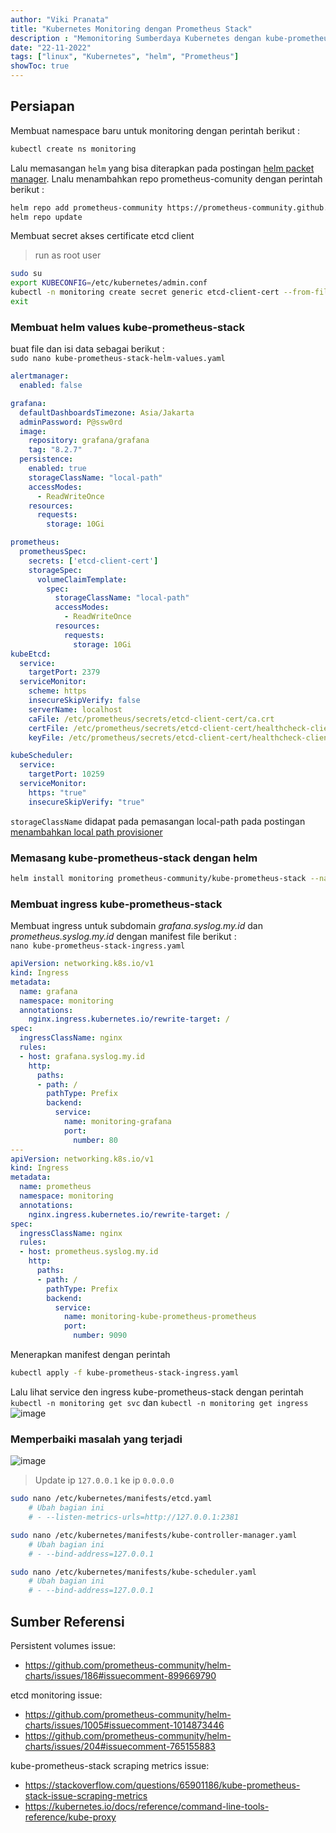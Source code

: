 ```yaml
---
author: "Viki Pranata"
title: "Kubernetes Monitoring dengan Prometheus Stack"
description : "Memonitoring Sumberdaya Kubernetes dengan kube-prometheus-stack"
date: "22-11-2022"
tags: ["linux", "Kubernetes", "helm", "Prometheus"]
showToc: true
---
```


## Persiapan
Membuat namespace baru untuk monitoring dengan perintah berikut :
```bash
kubectl create ns monitoring
```

Lalu memasangan `helm` yang bisa diterapkan pada postingan [helm packet manager](/posts/kubernetes-getting-started/#menerapkan-helm-packet-manager). Lnalu menambahkan repo prometheus-comunity dengan perintah berikut :
```bash
helm repo add prometheus-community https://prometheus-community.github.io/helm-charts
helm repo update
```

Membuat secret akses certificate etcd client
> run as root user
```bash
sudo su
export KUBECONFIG=/etc/kubernetes/admin.conf
kubectl -n monitoring create secret generic etcd-client-cert --from-file=/etc/kubernetes/pki/etcd/ca.crt --from-file=/etc/kubernetes/pki/etcd/healthcheck-client.crt --from-file=/etc/kubernetes/pki/etcd/healthcheck-client.key
exit
```

### Membuat helm values kube-prometheus-stack
buat file dan isi data sebagai berikut :    
`sudo nano kube-prometheus-stack-helm-values.yaml`
```yaml
alertmanager:
  enabled: false

grafana:
  defaultDashboardsTimezone: Asia/Jakarta
  adminPassword: P@ssw0rd
  image:
    repository: grafana/grafana
    tag: "8.2.7"
  persistence:
    enabled: true
    storageClassName: "local-path"
    accessModes:
      - ReadWriteOnce
    resources:
      requests:
        storage: 10Gi

prometheus:
  prometheusSpec:
    secrets: ['etcd-client-cert']
    storageSpec:
      volumeClaimTemplate:
        spec:
          storageClassName: "local-path"
          accessModes:
            - ReadWriteOnce
          resources:
            requests:
              storage: 10Gi
kubeEtcd:
  service:
    targetPort: 2379
  serviceMonitor:
    scheme: https
    insecureSkipVerify: false
    serverName: localhost
    caFile: /etc/prometheus/secrets/etcd-client-cert/ca.crt
    certFile: /etc/prometheus/secrets/etcd-client-cert/healthcheck-client.crt
    keyFile: /etc/prometheus/secrets/etcd-client-cert/healthcheck-client.key

kubeScheduler:
  service:
    targetPort: 10259
  serviceMonitor:
    https: "true"
    insecureSkipVerify: "true"
```
`storageClassName` didapat pada pemasangan local-path pada postingan [menambahkan local path provisioner](/posts/kubernetes-getting-started/#menambahkan-local-path-provisioner)

### Memasang kube-prometheus-stack dengan helm
```bash
helm install monitoring prometheus-community/kube-prometheus-stack --namespace monitoring -f kube-prometheus-stack-helm-values.yaml
```

### Membuat ingress kube-prometheus-stack
Membuat ingress untuk subdomain _grafana.syslog.my.id_ dan _prometheus.syslog.my.id_ dengan manifest file berikut :    
`nano kube-prometheus-stack-ingress.yaml`
```yaml
apiVersion: networking.k8s.io/v1
kind: Ingress
metadata:
  name: grafana
  namespace: monitoring
  annotations:
    nginx.ingress.kubernetes.io/rewrite-target: /
spec:
  ingressClassName: nginx
  rules:
  - host: grafana.syslog.my.id
    http:
      paths:
      - path: /
        pathType: Prefix
        backend:
          service:
            name: monitoring-grafana
            port:
              number: 80
---
apiVersion: networking.k8s.io/v1
kind: Ingress
metadata:
  name: prometheus
  namespace: monitoring
  annotations:
    nginx.ingress.kubernetes.io/rewrite-target: /
spec:
  ingressClassName: nginx
  rules:
  - host: prometheus.syslog.my.id
    http:
      paths:
      - path: /
        pathType: Prefix
        backend:
          service:
            name: monitoring-kube-prometheus-prometheus
            port:
              number: 9090
```
Menerapkan manifest dengan perintah
```bash
kubectl apply -f kube-prometheus-stack-ingress.yaml
```
Lalu lihat service den ingress kube-prometheus-stack dengan perintah    
`kubectl -n monitoring get svc` dan `kubectl -n monitoring get ingress`
![image](/assets/images/k8s_service_prometheus_stack.png)

### Memperbaiki masalah yang terjadi
![image](/assets/images/kube-prometheus-stack-issue.jpg)

> Update ip `127.0.0.1` ke ip `0.0.0.0`
```bash
sudo nano /etc/kubernetes/manifests/etcd.yaml
    # Ubah bagian ini
    # - --listen-metrics-urls=http://127.0.0.1:2381
```
```bash
sudo nano /etc/kubernetes/manifests/kube-controller-manager.yaml
    # Ubah bagian ini
    # - --bind-address=127.0.0.1
```
```bash
sudo nano /etc/kubernetes/manifests/kube-scheduler.yaml
    # Ubah bagian ini
    # - --bind-address=127.0.0.1
```

## Sumber Referensi
Persistent volumes issue:    
- https://github.com/prometheus-community/helm-charts/issues/186#issuecomment-899669790

etcd monitoring issue:    
- https://github.com/prometheus-community/helm-charts/issues/1005#issuecomment-1014873446
- https://github.com/prometheus-community/helm-charts/issues/204#issuecomment-765155883

kube-prometheus-stack scraping metrics issue:    
- https://stackoverflow.com/questions/65901186/kube-prometheus-stack-issue-scraping-metrics
- https://kubernetes.io/docs/reference/command-line-tools-reference/kube-proxy
